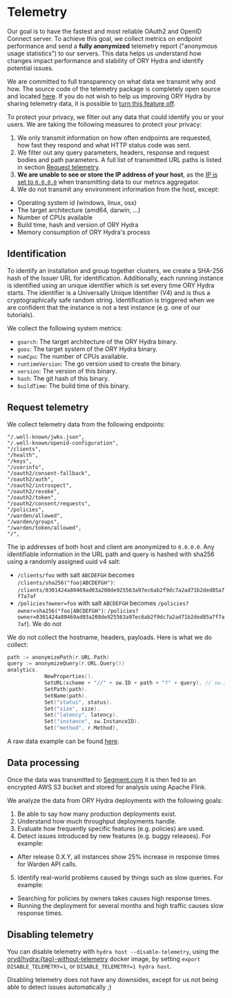 # Telemetry

Our goal is to have the fastest and most reliable OAuth2 and OpenID Connect server. To achieve this goal,
we collect metrics on endpoint performance and send a **fully anonymized** telemetry report
("anonymous usage statistics") to our servers. This data helps us understand how changes impact performance
and stability of ORY Hydra and identify potential issues.

We are committed to full transparency on what data we transmit why and how. The source code of the telemetry package is completely open source
and located [here](https://github.com/ory/hydra/tree/master/metrics). If you do not wish to help us improving ORY Hydra
by sharing telemetry data, it is possible to [turn this feature off](#disabling-telemetry).

To protect your privacy, we filter out any data that could identify you or your users. We are taking the following
measures to protect your privacy:

1. We only transmit information on how often endpoints are requested, how fast they respond and what HTTP status code was sent.
2. We filter out any query parameters, headers, response and request bodies and path parameters. A full list of transmitted
URL paths is listed in section [Request telemetry](#request-telemetry).
4. **We are unable to see or store the IP address of your host**, as the
[IP is set to `0.0.0.0`](https://github.com/ory/hydra/tree/master/metrics/middleware.go) when transmitting data to our metrics aggregator.
5. We do not transmit any environment information from the host, except:
  * Operating system id (windows, linux, osx)
  * The target architecture (amd64, darwin, ...)
  * Number of CPUs available
  * Build time, hash and version of ORY Hydra
  * Memory consumption of ORY Hydra's process

## Identification

To identify an installation and group together clusters, we create a SHA-256 hash of the Issuer URL for identification.
Additionally, each running instance is identified using an unique identifier which is set every time ORY Hydra starts. The identifier
is a Universally Unique Identifier (V4) and is thus a cryptographically safe random string. Identification is triggered
when we are confident that the instance is not a test instance (e.g. one of our tutorials).

We collect the following system metrics:

* `goarch`: The target architecture of the ORY Hydra binary.
* `goos`: The target system of the ORY Hydra binary.
* `numCpu`: The number of CPUs available.
* `runtimeVersion`: The go version used to create the binary.
* `version`: The version of this binary.
* `hash`: The git hash of this binary.
* `buildTime`: The build time of this binary.

## Request telemetry

We collect telemetry data from the following endpoints:

```
"/.well-known/jwks.json",
"/.well-known/openid-configuration",
"/clients",
"/health",
"/keys",
"/userinfo",
"/oauth2/consent-fallback",
"/oauth2/auth",
"/oauth2/introspect",
"/oauth2/revoke",
"/oauth2/token",
"/oauth2/consent/requests",
"/policies",
"/warden/allowed",
"/warden/groups",
"/warden/token/allowed",
"/",
```

The ip addresses of both host and client are anonymized to `0.0.0.0`. Any identifiable information in the URL path and query is hashed with
sha256 using a randomly assigned uuid v4 salt:

* `/clients/foo` with salt `ABCDEFGH` becomes `/clients/sha256("foo|ABCDEFGH")`: `/clients/0301424a80469ad03a208de925563a97ec6ab2f9dc7a2ad71b2ded85a7f7a7af`
* `/policies?owner=foo` with salt `ABCDEFGH` becomes `/policies?owner=sha256("foo|ABCDEFGH")`: `/policies?owner=0301424a80469ad03a208de925563a97ec6ab2f9dc7a2ad71b2ded85a7f7a7af`). We do not

We do not collect the hostname, headers, payloads. Here is what we do collect:

```go
path := anonymizePath(r.URL.Path)
query := anonymizeQuery(r.URL.Query())
analytics.
			NewProperties().
			SetURL(scheme + "//" + sw.ID + path + "?" + query). // sw.ID is the SHA-256 hash of the Issuer URL
			SetPath(path).
			SetName(path).
			Set("status", status).
			Set("size", size).
			Set("latency", latency).
			Set("instance", sw.InstanceID).
			Set("method", r.Method),
```

A raw data example can be found [here](https://github.com/ory/hydra/tree/master/docs/metrics/telemetry-example.json).

## Data processing

Once the data was transmitted to [Segment.com](http://segment.com/) it is then fed to an encrypted AWS S3 bucket and stored
for analysis using Apache Flink.

We analyze the data from ORY Hydra deployments with the following goals:

1. Be able to say how many production deployments exist.
2. Understand how much throughput deployments handle.
3. Evaluate how frequently specific features (e.g. policies) are used.
4. Detect issues introduced by new features (e.g. buggy releases). For example:
  * After release 0.X.Y, all instances show 25% increase in response times for Warden API calls.
5. Identify real-world problems caused by things such as slow queries. For example:
  * Searching for policies by owners takes causes high response times.
  * Running the deployment for several months and high traffic causes slow response times.

## Disabling telemetry

You can disable telemetry with `hydra host --disable-telemetry`, using the [oryd/hydra:{tag}-without-telemetry](https://hub.docker.com/r/oryd/hydra/tags/) docker image, by
setting `export DISABLE_TELEMETRY=1`, or `DISABLE_TELEMETRY=1 hydra host`.

Disabling telemetry does not have any downsides, except for us not being able to detect issues automatically ;)

